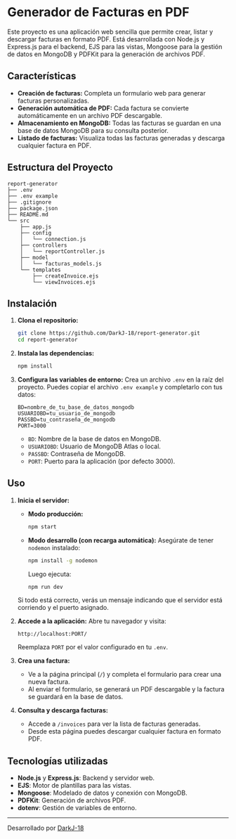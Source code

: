 # Generador de Facturas en PDF

Este proyecto es una aplicación web sencilla que permite crear, listar y descargar facturas en formato PDF. Está desarrollada con Node.js y Express.js para el backend, EJS para las vistas, Mongoose para la gestión de datos en MongoDB y PDFKit para la generación de archivos PDF.

## Características

- **Creación de facturas:** Completa un formulario web para generar facturas personalizadas.
- **Generación automática de PDF:** Cada factura se convierte automáticamente en un archivo PDF descargable.
- **Almacenamiento en MongoDB:** Todas las facturas se guardan en una base de datos MongoDB para su consulta posterior.
- **Listado de facturas:** Visualiza todas las facturas generadas y descarga cualquier factura en PDF.


## Estructura del Proyecto

```
report-generator
├── .env
├── .env example
├── .gitignore
├── package.json
├── README.md
└── src
    ├── app.js
    ├── config
    │   └── connection.js
    ├── controllers
    │   └── reportController.js
    ├── model
    │   └── facturas_models.js
    └── templates
        ├── createInvoice.ejs
        └── viewInvoices.ejs
```

## Instalación

1. **Clona el repositorio:**
    ```sh
    git clone https://github.com/DarkJ-18/report-generator.git
    cd report-generator
    ```

2. **Instala las dependencias:**
    ```sh
    npm install
    ```

3. **Configura las variables de entorno:**
    Crea un archivo `.env` en la raíz del proyecto. Puedes copiar el archivo `.env example` y completarlo con tus datos:
    ```
    BD=nombre_de_tu_base_de_datos_mongodb
    USUARIOBD=tu_usuario_de_mongodb
    PASSBD=tu_contraseña_de_mongodb
    PORT=3000
    ```
    - `BD`: Nombre de la base de datos en MongoDB.
    - `USUARIOBD`: Usuario de MongoDB Atlas o local.
    - `PASSBD`: Contraseña de MongoDB.
    - `PORT`: Puerto para la aplicación (por defecto 3000).

## Uso

1. **Inicia el servidor:**

    - **Modo producción:**
        ```sh
        npm start
        ```
    - **Modo desarrollo (con recarga automática):**
        Asegúrate de tener `nodemon` instalado:
        ```sh
        npm install -g nodemon
        ```
        Luego ejecuta:
        ```sh
        npm run dev
        ```

    Si todo está correcto, verás un mensaje indicando que el servidor está corriendo y el puerto asignado.

2. **Accede a la aplicación:**
    Abre tu navegador y visita:
    ```
    http://localhost:PORT/
    ```
    Reemplaza `PORT` por el valor configurado en tu `.env`.

3. **Crea una factura:**
    - Ve a la página principal (`/`) y completa el formulario para crear una nueva factura.
    - Al enviar el formulario, se generará un PDF descargable y la factura se guardará en la base de datos.

4. **Consulta y descarga facturas:**
    - Accede a `/invoices` para ver la lista de facturas generadas.
    - Desde esta página puedes descargar cualquier factura en formato PDF.

## Tecnologías utilizadas

- **Node.js** y **Express.js**: Backend y servidor web.
- **EJS**: Motor de plantillas para las vistas.
- **Mongoose**: Modelado de datos y conexión con MongoDB.
- **PDFKit**: Generación de archivos PDF.
- **dotenv**: Gestión de variables de entorno.


---

Desarrollado por [DarkJ-18](https://github.com/DarkJ-18)